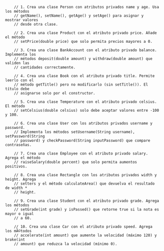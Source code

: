 
        // 1. Crea una clase Person con atributos privados name y age. Usa los métodos
        // getName(), setName(), getAge() y setAge() para asignar y mostrar valores
        // desde otra clase.

        // 2. Crea una clase Product con el atributo privado price. Añade el método
        // setPrice(double price) que solo permita precios mayores a 0.

        // 3. Crea una clase BankAccount con el atributo privado balance. Implementa los
        // métodos deposit(double amount) y withdraw(double amount) que validen las
        // cantidades correctamente.

        // 4. Crea una clase Book con el atributo privado title. Permite leerlo con el
        // método getTitle() pero no modificarlo (sin setTitle()). El título debe
        // asignarse solo por el constructor.

        // 5. Crea una clase Temperature con el atributo privado celsius. El método
        // setCelsius(double celsius) solo debe aceptar valores entre -100 y 100.

        // 6. Crea una clase User con los atributos privados username y password.
        // Implementa los métodos setUsername(String username), setPassword(String
        // password) y checkPassword(String inputPassword) que compare contraseñas.

        // 7. Crea una clase Employee con el atributo privado salary. Agrega el método
        // raiseSalary(double percent) que solo permita aumentos positivos.

        // 8. Crea una clase Rectangle con los atributos privados width y height. Agrega
        // setters y el método calculateArea() que devuelva el resultado de width *
        // height.

        // 9. Crea una clase Student con el atributo privado grade. Agrega los métodos
        // setGrade(int grade) y isPassed() que retorne true si la nota es mayor o igual
        // a 60.

        // 10. Crea una clase Car con el atributo privado speed. Agrega los mÃ©todos
        // accelerate(int amount) que aumente la velocidad (máximo 120) y brake(int
        // amount) que reduzca la velocidad (mínimo 0).



